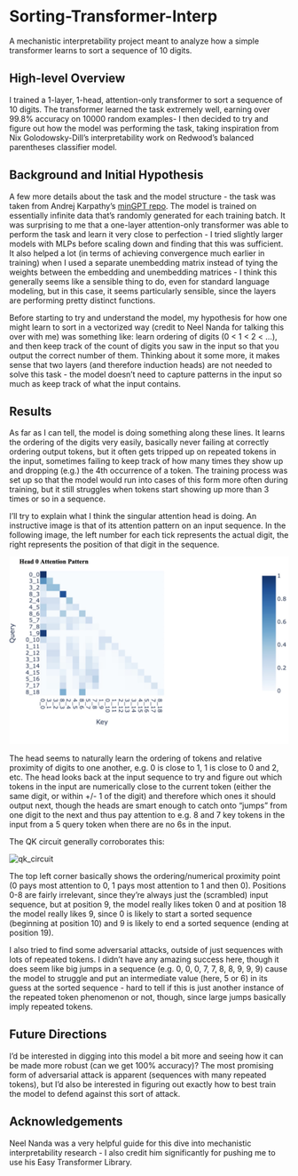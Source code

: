 # Sorting-Transformer-Interp
A mechanistic interpretability project meant to analyze how a simple transformer learns to sort a sequence of 10 digits.

## High-level Overview

I trained a 1-layer, 1-head, attention-only transformer to sort a sequence of 10 digits. The transformer learned the task extremely well, earning over 99.8% accuracy on 10000 random examples- I then decided to try and figure out how the model was performing the task, taking inspiration from Nix Golodowsky-Dill’s interpretability work on Redwood’s balanced parentheses classifier model.

## Background and Initial Hypothesis

A few more details about the task and the model structure - the task was taken from Andrej Karpathy’s [minGPT repo](https://github.com/karpathy/minGPT/blob/master/demo.ipynb). The model is trained on essentially infinite data that’s randomly generated for each training batch. It was surprising to me that a one-layer attention-only transformer was able to perform the task and learn it very close to perfection - I tried slightly larger models with MLPs before scaling down and finding that this was sufficient. It also helped a lot (in terms of achieving convergence much earlier in training) when I used a separate unembedding matrix instead of tying the weights between the embedding and unembedding matrices - I think this generally seems like a sensible thing to do, even for standard language modeling, but in this case, it seems particularly sensible, since the layers are performing pretty distinct functions.

Before starting to try and understand the model, my hypothesis for how one might learn to sort in a vectorized way (credit to Neel Nanda for talking this over with me) was something like: learn ordering of digits (0 < 1 < 2 < …), and then keep track of the count of digits you saw in the input so that you output the correct number of them. Thinking about it some more, it makes sense that two layers (and therefore induction heads) are not needed to solve this task - the model doesn’t need to capture patterns in the input so much as keep track of what the input contains.

## Results

As far as I can tell, the model is doing something along these lines. It learns the ordering of the digits very easily, basically never failing at correctly ordering output tokens, but it often gets tripped up on repeated tokens in the input, sometimes failing to keep track of how many times they show up and dropping (e.g.) the 4th occurrence of a token. The training process was set up so that the model would run into cases of this form more often during training, but it still struggles when tokens start showing up more than 3 times or so in a sequence.

I’ll try to explain what I think the singular attention head is doing. An instructive image is that of its attention pattern on an input sequence. In the following image, the left number for each tick represents the actual digit, the right represents the position of that digit in the sequence.

![attn_plot](Head0AttnPattern.jpeg)

The head seems to naturally learn the ordering of tokens and relative proximity of digits to one another, e.g. 0 is close to 1, 1 is close to 0 and 2, etc. The head looks back at the input sequence to try and figure out which tokens in the input are numerically close to the current token (either the same digit, or within +/- 1 of the digit) and therefore which ones it should output next, though the heads are smart enough to catch onto “jumps” from one digit to the next and thus pay attention to e.g. 8 and 7 key tokens in the input from a 5 query token when there are no 6s in the input.

The QK circuit generally corroborates this:

![qk_circuit]()

The top left corner basically shows the ordering/numerical proximity point (0 pays most attention to 0, 1 pays most attention to 1 and then 0). Positions 0-8 are fairly irrelevant, since they’re always just the (scrambled) input sequence, but at position 9, the model really likes token 0 and at position 18 the model really likes 9, since 0 is likely to start a sorted sequence (beginning at position 10) and 9 is likely to end a sorted sequence (ending at position 19).

I also tried to find some adversarial attacks, outside of just sequences with lots of repeated tokens. I didn’t have any amazing success here, though it does seem like big jumps in a sequence (e.g. 0, 0, 0, 7, 7, 8, 8, 9, 9, 9) cause the model to struggle and put an intermediate value (here, 5 or 6) in its guess at the sorted sequence - hard to tell if this is just another instance of the repeated token phenomenon or not, though, since large jumps basically imply repeated tokens.

## Future Directions

I’d be interested in digging into this model a bit more and seeing how it can be made more robust (can we get 100% accuracy)? The most promising form of adversarial attack is apparent (sequences with many repeated tokens), but I’d also be interested in figuring out exactly how to best train the model to defend against this sort of attack.

## Acknowledgements

Neel Nanda was a very helpful guide for this dive into mechanistic interpretability research - I also credit him significantly for pushing me to use his Easy Transformer Library. 


